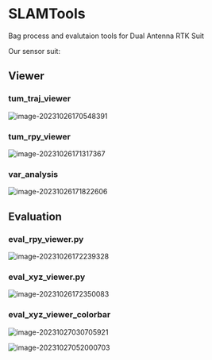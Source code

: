 # SLAMTools
Bag process and evalutaion tools for Dual Antenna RTK Suit



Our sensor suit:







## Viewer

### tum_traj_viewer

![image-20231026170548391](README/image-20231026170548391.png)

### tum_rpy_viewer

![image-20231026171317367](README/image-20231026171317367.png)

### var_analysis

![image-20231026171822606](README/image-20231026171822606.png)

## Evaluation

### eval_rpy_viewer.py

![image-20231026172239328](README/image-20231026172239328.png)

### eval_xyz_viewer.py

![image-20231026172350083](README/image-20231026172350083.png)

### eval_xyz_viewer_colorbar

![image-20231027030705921](./README/image-20231027030705921.png)

![image-20231027052000703](README/image-20231027052000703.png)
